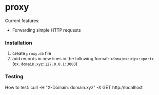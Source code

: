 # proxy

Current features:
- Forwarding simple HTTP requests

### Installation
1. create `proxy.db` file 
2. add records in new lines in the following format: `<domain>:<ip>:<port>` (ex. `domain.xyz:127.0.0.1:3000`)

### Testing
How to test:
curl -H "X-Domain: domain.xyz" -X GET http://localhost
